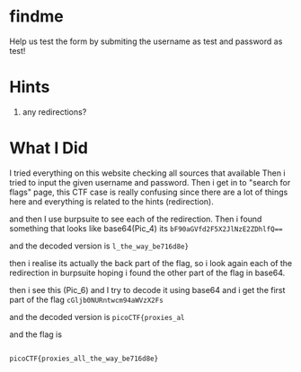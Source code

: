 # findme

Help us test the form by submiting the username as test and password as test!

# Hints

1. any redirections?

# What I Did

I tried everything on this website checking all sources that available
Then i tried to input the given username and password. Then i get in to
"search for flags" page, this CTF case is really confusing since there are
a lot of things here and everything is related to the hints (redirection).

and then I use burpsuite to see each of the redirection. Then i found something
that looks like base64(Pic_4) its
`bF90aGVfd2F5X2JlNzE2ZDhlfQ==`

and the decoded version is
`l_the_way_be716d8e}`

then i realise its actually the back part of the flag,
so i look again each of the redirection in burpsuite
hoping i found the other part of the flag in base64.

then i see this (Pic_6) and I try to decode it using
base64 and i get the first part of the flag
`cGljb0NURntwcm94aWVzX2Fs`

and the decoded version is
`picoCTF{proxies_al`

and the flag is

```

picoCTF{proxies_all_the_way_be716d8e}

```
